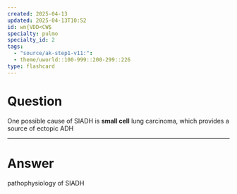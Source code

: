 ```yaml
---
created: 2025-04-13
updated: 2025-04-13T10:52
id: wn{VDD<CW$
specialty: pulmo
specialty_id: 2
tags:
  - "source/ak-step1-v11:": 
  - theme/uworld::100-999::200-299::226
type: flashcard
---
```


# Question
One possible cause of SIADH is **small cell** lung carcinoma, which provides a source of ectopic ADH

---

# Answer
pathophysiology of SIADH